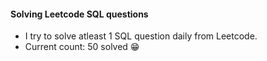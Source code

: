 #### Solving Leetcode SQL questions


- I try to solve atleast 1 SQL question daily from Leetcode.
- Current count: 50 solved 😁
